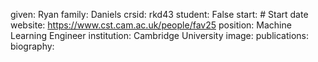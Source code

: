 given: Ryan
family: Daniels
crsid: rkd43
student: False
start: # Start date
website: https://www.cst.cam.ac.uk/people/fav25
position: Machine Learning Engineer
institution: Cambridge University
image: 
publications:
biography: 
